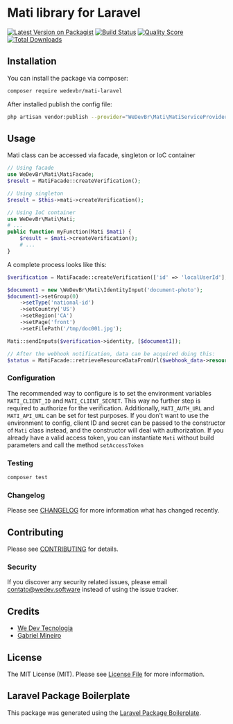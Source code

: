 # Mati library for Laravel

[![Latest Version on Packagist](https://img.shields.io/packagist/v/wedevbr/mati-laravel.svg?style=flat-square)](https://packagist.org/packages/wedevbr/mati-laravel)
[![Build Status](https://img.shields.io/travis/wedevbr/mati-laravel/master.svg?style=flat-square)](https://travis-ci.org/wedevbr/mati-laravel)
[![Quality Score](https://img.shields.io/scrutinizer/g/wedevbr/mati-laravel.svg?style=flat-square)](https://scrutinizer-ci.com/g/wedevbr/mati-laravel)
[![Total Downloads](https://img.shields.io/packagist/dt/wedevbr/mati-laravel.svg?style=flat-square)](https://packagist.org/packages/wedevbr/mati-laravel)



## Installation

You can install the package via composer:

```bash
composer require wedevbr/mati-laravel
```
After installed publish the config file:
```bash
php artisan vendor:publish --provider="WeDevBr\Mati\MatiServiceProvider"
```

## Usage
Mati class can be accessed via facade, singleton or IoC container
```php
// Using facade
use WeDevBr\Mati\MatiFacade;
$result = MatiFacade::createVerification();

// Using singleton
$result = $this->mati->createVerification();

// Using IoC container
use WeDevBr\Mati\Mati;
# ...
public function myFunction(Mati $mati) {
    $result = $mati->createVerification();
    # ...
}
```
A complete process looks like this:
```php
$verification = MatiFacade::createVerification(['id' => 'localUserId'], 'flowId', '10.20.30.40', 'User-Agent String');

$document1 = new \WeDevBr\Mati\IdentityInput('document-photo');
$document1->setGroup(0)
    ->setType('national-id')
    ->setCountry('US')
    ->setRegion('CA')
    ->setPage('front')
    ->setFilePath('/tmp/doc001.jpg');

Mati::sendInputs($verification->identity, [$document1]);

// After the webhook notification, data can be acquired doing this:
$status = MatiFacade::retrieveResourceDataFromUrl($webhook_data->resource);
```
### Configuration
The recommended way to configure is to set the environment variables `MATI_CLIENT_ID` and `MATI_CLIENT_SECRET`. This way no further step is required to authorize for the verification. Additionally, `MATI_AUTH_URL` and `MATI_API_URL` can be set for test purposes.
If you don't want to use the environment to config, client ID and secret can be passed to the constructor of `Mati` class instead, and the constructor will deal with authorization.
If you already have a valid access token, you can instantiate `Mati` without build parameters and call the method `setAccessToken`

### Testing

``` bash
composer test
```

### Changelog

Please see [CHANGELOG](CHANGELOG.md) for more information what has changed recently.

## Contributing

Please see [CONTRIBUTING](CONTRIBUTING.md) for details.

### Security

If you discover any security related issues, please email contato@wedev.software instead of using the issue tracker.

## Credits

- [We Dev Tecnologia](https://github.com/wedevbr)
- [Gabriel Mineiro](https://github.com/Mineirovsky)

## License

The MIT License (MIT). Please see [License File](LICENSE.md) for more information.

## Laravel Package Boilerplate

This package was generated using the [Laravel Package Boilerplate](https://laravelpackageboilerplate.com).